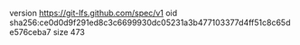 version https://git-lfs.github.com/spec/v1
oid sha256:ce0d0d9f291ed8c3c6699930dc05231a3b477103377d4ff51c8c65de576ceba7
size 473
